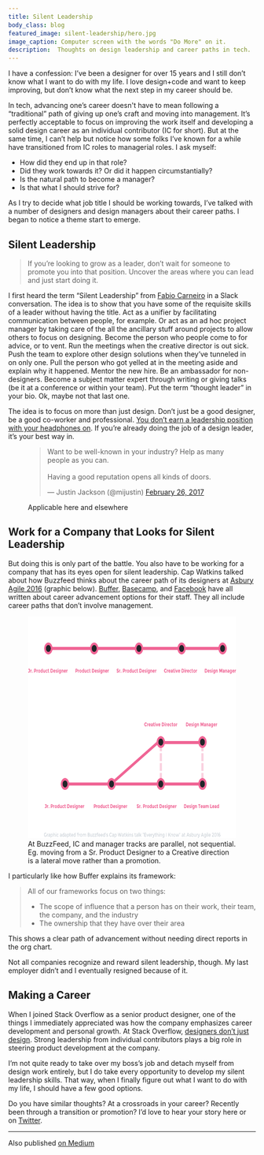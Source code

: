 ```yaml
---
title: Silent Leadership
body_class: blog
featured_image: silent-leadership/hero.jpg
image_caption: Computer screen with the words "Do More" on it.
description:  Thoughts on design leadership and career paths in tech.
---
```


I have a confession: I’ve been a designer for over 15 years and I still don’t know what I want to do with my life. I love design+code and want to keep improving, but don’t know what the next step in my career should be.

In tech, advancing one’s career doesn't have to mean following a “traditional” path of giving up one’s craft and moving into management. It’s perfectly acceptable to focus on improving the work itself and developing a solid design career as an individual contributor (IC for short). But at the same time, I can’t help but notice how some folks I’ve known for a while have transitioned from IC roles to managerial roles. I ask myself:

- How did they end up in that role?
- Did they work towards it? Or did it happen circumstantially?
- Is the natural path to become a manager?
- Is that what I should strive for?

As I try to decide what job title I should be working towards, I’ve talked with a number of designers and design managers about their career paths. I began to notice a theme start to emerge.

## Silent Leadership
> If you’re looking to grow as a leader, don’t wait for someone to promote you into that position. Uncover the areas where you can lead and just start doing it.

I first heard the term “Silent Leadership” from [Fabio Carneiro](https://twitter.com/flcarneiro) in a Slack conversation. The idea is to show that you have some of the requisite skills of a leader without having the title. Act as a unifier by facilitating communication between people, for example. Or act as an ad hoc project manager by taking care of the all the ancillary stuff around projects to allow others to focus on designing. Become the person who people come to for advice, or to vent. Run the meetings when the creative director is out sick. Push the team to explore other design solutions when they’ve tunneled in on only one. Pull the person who got yelled at in the meeting aside and explain why it happened. Mentor the new hire. Be an ambassador for non-designers. Become a subject matter expert through writing or giving talks (be it at a conference or within your team). Put the term “thought leader” in your bio. Ok, maybe not that last one.

The idea is to focus on more than just design. Don’t just be a good designer, be a good co-worker and professional. [You don’t earn a leadership position with your headphones on](https://medium.com/leading-design/7-problems-growing-design-teams-face-5fd94292d405#.ypjlirc33). If you’re already doing the job of a design leader, it’s your best way in.

<figure>
	<blockquote class="twitter-tweet" data-lang="en"><p lang="en" dir="ltr">Want to be well-known in your industry? Help as many people as you can.<br><br>Having a good reputation opens all kinds of doors.</p>&mdash; Justin Jackson (@mijustin) <a href="https://twitter.com/mijustin/status/835922584684285952">February 26, 2017</a></blockquote>
	<script async src="//platform.twitter.com/widgets.js" charset="utf-8"></script>
	<figcaption>Applicable here and elsewhere</figcaption>
</figure>

## Work for a Company that Looks for Silent Leadership
But doing this is only part of the battle. You also have to be working for a company that has its eyes open for silent leadership. Cap Watkins talked about how Buzzfeed thinks about the career path of its designers at [Asbury Agile 2016](https://www.asburyagile.com/schedule.html) (graphic below). [Buffer](https://open.buffer.com/career-framework/), [Basecamp](https://github.com/basecamp/handbook/blob/master/making-a-career.md), and [Facebook](https://medium.com/facebook-design/tips-for-becoming-a-design-leader-7f32513b4c3f) have all written about career advancement options for their staff. They all include career paths that don’t involve management.

<figure>
	<img src="/images/blog/silent-leadership/cap-watkins.png" alt="Cap Watkins at Asbury Agile 2016, Diagram." height="450" width="600">
	<figcaption class="mt3">At BuzzFeed, IC and manager tracks are parallel, not sequential. Eg. moving from a Sr. Product Designer to a Creative direction is a lateral move rather than a promotion.</figcaption>
</figure>

I particularly like how Buffer explains its framework:

> All of our frameworks focus on two things:
>	- The scope of influence that a person has on their work, their team, the company, and the industry
>	- The ownership that they have over their area

This shows a clear path of advancement without needing direct reports in the org chart.

Not all companies recognize and reward silent leadership, though. My last employer didn’t and I eventually resigned because of it.

## Making a Career
When I joined Stack Overflow as a senior product designer, one of the things I immediately appreciated was how the company emphasizes career development and personal growth. At Stack Overflow, [designers don’t just design](http://stackoverflow.com/company/salary/skills/product-designer?e=1&l=1). Strong leadership from individual contributors plays a big role in steering product development at the company.

I’m not quite ready to take over my boss’s job and detach myself from design work entirely, but I do take every opportunity to develop my silent leadership skills. That way, when I finally figure out what I want to do with my life, I should have a few good options.

Do you have similar thoughts? At a crossroads in your career? Recently been through a transition or promotion? I’d love to hear your story here or on [Twitter](https://twitter.com/TedGoas).

<hr role="presentation" aria-role="hidden">

Also published <a href="https://medium.com/@tedgoas/silent-leadership-f236e62ba60d">on Medium</a>
